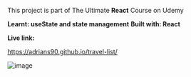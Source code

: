 This project is part of The Ultimate **React** Course on Udemy

**Learnt: useState and state management**
**Built with: React**

**Live link:**

https://adrians90.github.io/travel-list/

![image](https://github.com/adrians90/travel-list/assets/128593202/198a4b74-dd53-424b-9aec-a0d0ae78bd62)

